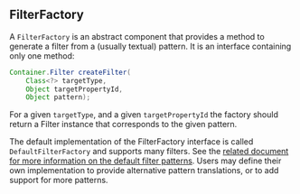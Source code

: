 ## FilterFactory

A `FilterFactory` is an abstract component that provides a method to generate a filter from a (usually textual) pattern.
It is an interface containing only one method:

```java
Container.Filter createFilter(
	Class<?> targetType,
	Object targetPropertyId,
	Object pattern);
```

For a given `targetType`, and a given `targetPropertyId` the factory should return a Filter instance that corresponds to the given pattern.

The default implementation of the FilterFactory interface is called `DefaultFilterFactory` and supports many filters. See the [related document for more information on the default filter patterns](search-patterns.md). Users may define their own implementation to provide alternative pattern translations, or to add support for more patterns.
